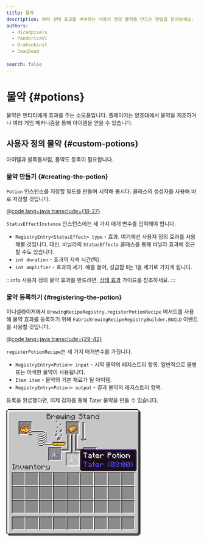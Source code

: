 ```yaml
---
title: 물약
description: 여러 상태 효과를 부여하는 사용자 정의 물약을 만드는 방법을 알아보세요.
authors:
  - dicedpixels
  - PandoricaVi
  - Drakonkinst
  - JaaiDead

search: false
---
```


# 물약 {#potions}

물약은 엔티티에게 효과를 주는 소모품입니다. 플레이어는 양조대에서 물약을 제조하거나 여러 게임 메커니즘을 통해 아이템을 얻을 수 있습니다.

## 사용자 정의 물약 {#custom-potions}

아이템과 블록들처럼, 물약도 등록이 필요합니다.

### 물약 만들기 {#creating-the-potion}

`Potion` 인스턴스를 저장할 필드를 만들며 시작해 봅시다. 클래스의 생성자를 사용해 바로 저장할 것입니다.

@[code lang=java transclude={18-27}](@/reference/1.21/src/main/java/com/example/docs/potion/FabricDocsReferencePotions.java)

`StatusEffectInstance` 인스턴스에는 세 가지 매개 변수를 입력해야 합니다.

- `RegistryEntry<StatusEffect> type` - 효과. 여기에선 사용자 정의 효과를 사용해볼 것입니다. 대신, 바닐라의 `StatusEffects` 클래스를 통해 바닐라 효과에 접근할 수도 있습니다.
- `int duration` - 효과의 지속 시간(틱).
- `int amplifier` - 효과의 세기. 예를 들어, 성급함 II는 1을 세기로 가지게 됩니다.

:::info
사용자 정의 물약 효과를 만드려면, [상태 효과](../entities/effects) 가이드를 참조하세요.
:::

### 물약 등록하기 {#registering-the-potion}

이니셜라이저에서 `BrewingRecipeRegistry.registerPotionRecipe` 메서드를 사용해 물약 효과를 등록하기 위해 `FabricBrewingRecipeRegistryBuilder.BUILD` 이벤트를 사용할 것입니다.

@[code lang=java transclude={29-42}](@/reference/1.21/src/main/java/com/example/docs/potion/FabricDocsReferencePotions.java)

`registerPotionRecipe`는 세 가지 매개변수를 가집니다.

- `RegistryEntry<Potion> input` - 시작 물약의 레지스트리 항목. 일반적으로 물병 또는 어색한 물약이 사용됩니다.
- `Item item` - 물약의 기본 재료가 될 아이템.
- `RegistryEntry<Potion> output` - 결과 물약의 레지스트리 항목.

등록을 완료했다면, 이제 감자를 통해 Tater 물약을 만들 수 있습니다.

![플레이어 인벤토리에서 보여지는 효과](/assets/develop/tater-potion.png)
